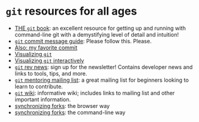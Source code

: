 # `git` resources for all ages

- [THE `git` book](https://git-scm.com/book/en/v2): an excellent resource for
  getting up and running with command-line git with a demystifying level of
  detail and intuition!
- [`git` commit message
  guide](http://tbaggery.com/2008/04/19/a-note-about-git-commit-messages.html):
  Please follow this. Please.
- [Also: my favorite
  commit](https://fatbusinessman.com/2019/my-favourite-git-commit)
- [Visualizing `git`](https://ndpsoftware.com/git-cheatsheet.html)
- [Visualizing `git`
  interactively](https://git-school.github.io/visualizing-git/)
- [`git` rev news](https://git.github.io/rev_news/rev_news/): sign up for the
  newsletter! Contains developer news and links to tools, tips, and more.
- [`git` mentoring mailing
  list](https://groups.google.com/forum/#!forum/git-mentoring): a great mailing
  list for beginners looking to learn to contribute.
- [`git` wiki](https://git.wiki.kernel.org/index.php/Main_Page): informative
  wiki; includes links to mailing list and other important information.
- [synchronizing
  forks](https://github.com/KirstieJane/STEMMRoleModels/wiki/Syncing-your-fork-to-the-original-repository-via-the-browser):
  the browser way
- [synchronizing
  forks](https://help.github.com/en/github/collaborating-with-issues-and-pull-requests/syncing-a-fork):
  the command-line way
